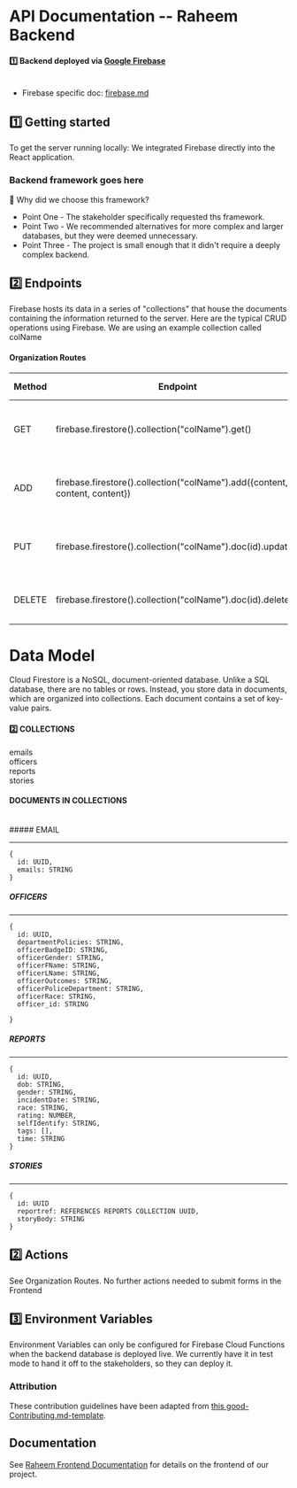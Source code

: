 # API Documentation -- Raheem Backend

#### 1️⃣ Backend deployed via [Google Firebase](https://console.firebase.google.com/project/raheem-b6ed6/overview) <br><br>
- Firebase specific doc: [firebase.md](firebase.md)

## 1️⃣ Getting started

To get the server running locally: We integrated Firebase directly into the React application.

### Backend framework goes here

🚫 Why did we choose this framework?

-    Point One - The stakeholder specifically requested ths framework.
-    Point Two - We recommended alternatives for more complex and larger databases, but they were deemed unnecessary.
-    Point Three - The project is small enough that it didn't require a deeply complex backend.

## 2️⃣ Endpoints

Firebase hosts its data in a series of "collections" that house the documents containing the information returned to the server. Here are the typical CRUD operations using Firebase. We are using an example collection called colName

#### Organization Routes

| Method | Endpoint                | Access Control | Description                                  |
| ------ | ----------------------- | -------------- | -------------------------------------------- |
| GET    | firebase.firestore().collection("colName").get() | owners     | Return all the records in the collection colName |
| ADD    | firebase.firestore().collection("colName").add({content, content, content}) | owners     | Add a record to the collection colName |
| PUT    | firebase.firestore().collection("colName").doc(id).update()  | owners         | Modify a specific record by id in the collection.             |
| DELETE | firebase.firestore().collection("colName").doc(id).delete()  | owners         | Delete a record by id in the collection.                      |


# Data Model

Cloud Firestore is a NoSQL, document-oriented database. Unlike a SQL database, there are no tables or rows. Instead, you store data in documents, which are organized into collections. Each document contains a set of key-value pairs.

#### 2️⃣ COLLECTIONS

emails<br>
officers<br>
reports<br>
stories<br>

#### DOCUMENTS IN COLLECTIONS
<br>
##### EMAIL

---

```
{
  id: UUID,
  emails: STRING
}
```

##### OFFICERS

---

```
{
  id: UUID,
  departmentPolicies: STRING,
  officerBadgeID: STRING,
  officerGender: STRING,
  officerFName: STRING,
  officerLName: STRING,
  officerOutcomes: STRING,
  officerPoliceDepartment: STRING,
  officerRace: STRING,
  officer_id: STRING
  
}
```
##### REPORTS

---

```
{
  id: UUID,
  dob: STRING,
  gender: STRING,
  incidentDate: STRING,
  race: STRING,
  rating: NUMBER,
  selfIdentify: STRING,
  tags: [],
  time: STRING
}
```

##### STORIES

---

```
{
  id: UUID
  reportref: REFERENCES REPORTS COLLECTION UUID,
  storyBody: STRING
}
```

## 2️⃣ Actions

See Organization Routes. No further actions needed to submit forms in the Frontend

## 3️⃣ Environment Variables

Environment Variables can only be configured for Firebase Cloud Functions when the backend database is deployed live. We currently have it in test mode to hand it off to the stakeholders, so they can deploy it.

### Attribution

These contribution guidelines have been adapted from [this good-Contributing.md-template](https://gist.github.com/PurpleBooth/b24679402957c63ec426).

## Documentation

See [Raheem Frontend Documentation](https://github.com/Lambda-School-Labs/raheem.org--fe/blob/master/raheem/README.md) for details on the frontend of our project.

